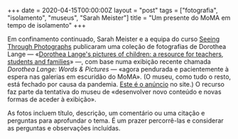 +++
date = 2020-04-15T00:00:00Z
layout = "post"
tags = ["fotografia", "isolamento", "museus", "Sarah Meister"]
title = "Um presente do MoMA em tempo de isolamento"
+++

Em confinamento continuado, Sarah Meister e a equipa do curso [Seeing Through Photographs](https://www.coursera.org/learn/photography) publicaram uma coleção de fotografias de Dorothea Lange — «[Dorothea Lange's pictures of children: a resource for teachers, students and families](https://www.moma.org/d/pdfs/W1siZiIsIjIwMjAvMDQvMTQvNzFmdXpvanZrNF9Eb3JvdGhlYV9MYW5nZV9zX1BpY3R1cmVzX29mX0NoaWxkcmVuX19BX1Jlc291cmNlX2Zvcl9UZWFjaGVyc19TdHVkZW50c19hbmRfRmFtaWxpZXNfLnBkZiJdXQ/Dorothea%20Lange's%20Pictures%20of%20Children_%20A%20Resource%20for%20Teachers,%20Students,%20and%20Families%20.pdf?sha=e2b8a5211e4ae252)» —, com base numa exibição recente chamada _Dorothea Lange: Words & Pictures_ — «agora pendurada e pacientemente à espera nas galerias em escuridão do MoMA». (O museu, como tudo o resto, está fechado por causa da pandemia. [Este é o anúncio](https://www.moma.org/about/who-we-are/health-and-safety) no site.) O recurso faz parte da tentativa do museu de «desenvolver novo conteúdo e novas formas de aceder à exibição».

As fotos incluem título, descrição, um comentário ou uma citação e perguntas para aprofundar o tema. É um prazer percorrê-las e considerar as perguntas e observações incluídas.
